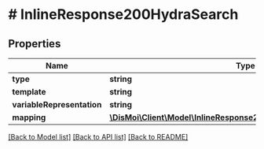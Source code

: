 # # InlineResponse200HydraSearch

## Properties

Name | Type | Description | Notes
------------ | ------------- | ------------- | -------------
**type** | **string** |  | [optional]
**template** | **string** |  | [optional]
**variableRepresentation** | **string** |  | [optional]
**mapping** | [**\DisMoi\Client\Model\InlineResponse200HydraSearchHydraMapping[]**](InlineResponse200HydraSearchHydraMapping.md) |  | [optional]

[[Back to Model list]](../../README.md#models) [[Back to API list]](../../README.md#endpoints) [[Back to README]](../../README.md)
